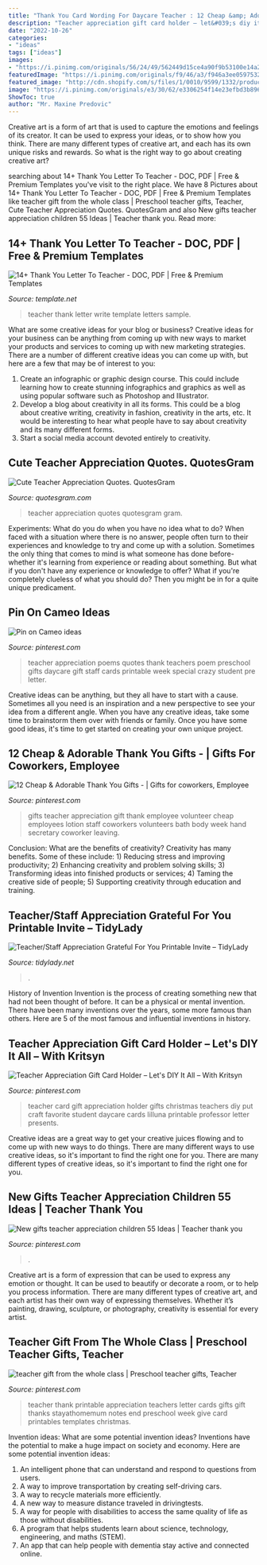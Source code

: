 ```yaml
---
title: "Thank You Card Wording For Daycare Teacher : 12 Cheap &amp; Adorable Thank You Gifts -"
description: "Teacher appreciation gift card holder – let&#039;s diy it all – with kritsyn"
date: "2022-10-26"
categories:
- "ideas"
tags: ["ideas"]
images:
- "https://i.pinimg.com/originals/56/24/49/562449d15ce4a90f9b53100e14a25e04.jpg"
featuredImage: "https://i.pinimg.com/originals/f9/46/a3/f946a3ee05975326bb3eec746ea64ef3.jpg"
featured_image: "http://cdn.shopify.com/s/files/1/0010/9599/1332/products/il_fullxfull.1403879282_54sz_1200x1200.jpg?v=1573998628"
image: "https://i.pinimg.com/originals/e3/30/62/e3306254f14e23efbd3b8960581541a1.jpg"
ShowToc: true
author: "Mr. Maxine Predovic"
---
```



Creative art is a form of art that is used to capture the emotions and feelings of its creator. It can be used to express your ideas, or to show how you think. There are many different types of creative art, and each has its own unique risks and rewards. So what is the right way to go about creating creative art?

	

		
searching about 14+ Thank You Letter To Teacher - DOC, PDF | Free &amp; Premium Templates you've visit to the right place. We have 8 Pictures about 14+ Thank You Letter To Teacher - DOC, PDF | Free &amp; Premium Templates like teacher gift from the whole class | Preschool teacher gifts, Teacher, Cute Teacher Appreciation Quotes. QuotesGram and also New gifts teacher appreciation children 55 Ideas | Teacher thank you. Read more:
		
    
## 14+ Thank You Letter To Teacher - DOC, PDF | Free &amp; Premium Templates

<img loading=lazy src="https://images.template.net/wp-content/uploads/2015/09/05201014/How-to-Write-a-Thank-You-Letter-to-Teacher-Free.jpg" onerror="this.onerror=null;this.src='https://tse2.mm.bing.net/th?id=OIP.ctHIEq1i48EczaQNihpQ8QHaFU&amp;pid=15.1';" alt="14+ Thank You Letter To Teacher - DOC, PDF | Free &amp; Premium Templates">

_Source: template.net_

>teacher thank letter write template letters sample. 

	

What are some creative ideas for your blog or business?
Creative ideas for your business can be anything from coming up with new ways to market your products and services to coming up with new marketing strategies. There are a number of different creative ideas you can come up with, but here are a few that may be of interest to you: 
1) Create an infographic or graphic design course. This could include learning how to create stunning infographics and graphics as well as using popular software such as Photoshop and Illustrator. 
2) Develop a blog about creativity in all its forms. This could be a blog about creative writing, creativity in fashion, creativity in the arts, etc. It would be interesting to hear what people have to say about creativity and its many different forms. 
3) Start a social media account devoted entirely to creativity.

    
## Cute Teacher Appreciation Quotes. QuotesGram

<img loading=lazy src="https://cdn.quotesgram.com/img/19/2/1851185675-candy-gram.jpg" onerror="this.onerror=null;this.src='https://tse3.mm.bing.net/th?id=OIP.T-2iDa-Ut855ovUy45qDsQHaJ4&amp;pid=15.1';" alt="Cute Teacher Appreciation Quotes. QuotesGram">

_Source: quotesgram.com_

>teacher appreciation quotes quotesgram gram. 

	

Experiments: What do you do when you have no idea what to do?
When faced with a situation where there is no answer, people often turn to their experiences and knowledge to try and come up with a solution. Sometimes the only thing that comes to mind is what someone has done before- whether it's learning from experience or reading about something. But what if you don't have any experience or knowledge to offer? What if you're completely clueless of what you should do? Then you might be in for a quite unique predicament.

    
## Pin On Cameo Ideas

<img loading=lazy src="https://i.pinimg.com/originals/f9/46/a3/f946a3ee05975326bb3eec746ea64ef3.jpg" onerror="this.onerror=null;this.src='https://tse2.mm.bing.net/th?id=OIP.tAnbTKbKzq0QUEJM2Tk8pAHaJQ&amp;pid=15.1';" alt="Pin on Cameo ideas">

_Source: pinterest.com_

>teacher appreciation poems quotes thank teachers poem preschool gifts daycare gift staff cards printable week special crazy student pre letter. 

	

Creative ideas can be anything, but they all have to start with a cause. Sometimes all you need is an inspiration and a new perspective to see your idea from a different angle. When you have any creative ideas, take some time to brainstorm them over with friends or family. Once you have some good ideas, it's time to get started on creating your own unique project.

    
## 12 Cheap &amp; Adorable Thank You Gifts - | Gifts For Coworkers, Employee

<img loading=lazy src="https://i.pinimg.com/originals/ca/a7/6e/caa76ed4582bfdbf9f3d07a14bfc15b8.jpg" onerror="this.onerror=null;this.src='https://tse3.mm.bing.net/th?id=OIP.APfjIiXJ3Qi9g1cJY6Z7HQHaNK&amp;pid=15.1';" alt="12 Cheap &amp; Adorable Thank You Gifts - | Gifts for coworkers, Employee">

_Source: pinterest.com_

>gifts teacher appreciation gift thank employee volunteer cheap employees lotion staff coworkers volunteers bath body week hand secretary coworker leaving. 

	

Conclusion: What are the benefits of creativity?
Creativity has many benefits. Some of these include: 1) Reducing stress and improving productivity; 2) Enhancing creativity and problem solving skills; 3) Transforming ideas into finished products or services; 4) Taming the creative side of people; 5) Supporting creativity through education and training.

    
## Teacher/Staff Appreciation Grateful For You Printable Invite – TidyLady

<img loading=lazy src="http://cdn.shopify.com/s/files/1/0010/9599/1332/products/il_fullxfull.1403879282_54sz_1200x1200.jpg?v=1573998628" onerror="this.onerror=null;this.src='https://tse4.mm.bing.net/th?id=OIP.tV9FeITnJh-JVGmtLm558QHaHa&amp;pid=15.1';" alt="Teacher/Staff Appreciation Grateful For You Printable Invite – TidyLady">

_Source: tidylady.net_

>. 

	

History of Invention
Invention is the process of creating something new that had not been thought of before. It can be a physical or mental invention. There have been many inventions over the years, some more famous than others. Here are 5 of the most famous and influential inventions in history.

    
## Teacher Appreciation Gift Card Holder – Let&#039;s DIY It All – With Kritsyn

<img loading=lazy src="https://i.pinimg.com/originals/56/24/49/562449d15ce4a90f9b53100e14a25e04.jpg" onerror="this.onerror=null;this.src='https://tse4.mm.bing.net/th?id=OIP.pFJ1oNKTASB0d7cTK71F7wHaLH&amp;pid=15.1';" alt="Teacher Appreciation Gift Card Holder – Let&#039;s DIY It All – With Kritsyn">

_Source: pinterest.com_

>teacher card gift appreciation holder gifts christmas teachers diy put craft favorite student daycare cards lilluna printable professor letter presents. 

	

Creative ideas are a great way to get your creative juices flowing and to come up with new ways to do things. There are many different ways to use creative ideas, so it's important to find the right one for you. There are many different types of creative ideas, so it's important to find the right one for you.

    
## New Gifts Teacher Appreciation Children 55 Ideas | Teacher Thank You

<img loading=lazy src="https://i.pinimg.com/originals/e3/30/62/e3306254f14e23efbd3b8960581541a1.jpg" onerror="this.onerror=null;this.src='https://tse2.mm.bing.net/th?id=OIP.PInLn8LEXvDqJ4dti3U9oQAAAA&amp;pid=15.1';" alt="New gifts teacher appreciation children 55 Ideas | Teacher thank you">

_Source: pinterest.com_

>. 

	

Creative art is a form of expression that can be used to express any emotion or thought. It can be used to beautify or decorate a room, or to help you process information. There are many different types of creative art, and each artist has their own way of expressing themselves. Whether it’s painting, drawing, sculpture, or photography, creativity is essential for every artist.

    
## Teacher Gift From The Whole Class | Preschool Teacher Gifts, Teacher

<img loading=lazy src="https://i.pinimg.com/originals/af/6e/8c/af6e8c1ed9f6f4cba4b58e36d5b7187c.jpg" onerror="this.onerror=null;this.src='https://tse2.mm.bing.net/th?id=OIP.aTAdHpgafnJ5XxcI99CeFwHaKe&amp;pid=15.1';" alt="teacher gift from the whole class | Preschool teacher gifts, Teacher">

_Source: pinterest.com_

>teacher thank printable appreciation teachers letter cards gifts gift thanks stayathomemum notes end preschool week give card printables templates christmas. 

	

Invention ideas: What are some potential invention ideas?
Inventions have the potential to make a huge impact on society and economy. Here are some potential invention ideas:
1. An intelligent phone that can understand and respond to questions from users. 
2. A way to improve transportation by creating self-driving cars. 
3. A way to recycle materials more efficiently. 
4. A new way to measure distance traveled in drivingtests. 
5. A way for people with disabilities to access the same quality of life as those without disabilities. 
6. A program that helps students learn about science, technology, engineering, and maths (STEM). 
7. An app that can help people with dementia stay active and connected online.


